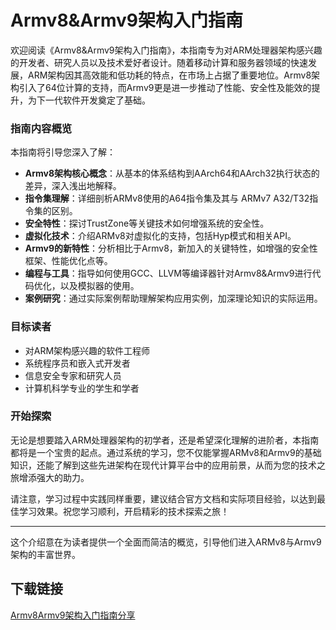 # Armv8&Armv9架构入门指南

欢迎阅读《Armv8&Armv9架构入门指南》，本指南专为对ARM处理器架构感兴趣的开发者、研究人员以及技术爱好者设计。随着移动计算和服务器领域的快速发展，ARM架构因其高效能和低功耗的特点，在市场上占据了重要地位。Armv8架构引入了64位计算的支持，而Armv9更是进一步推动了性能、安全性及能效的提升，为下一代软件开发奠定了基础。

### 指南内容概览

本指南将引导您深入了解：

- **Armv8架构核心概念**：从基本的体系结构到AArch64和AArch32执行状态的差异，深入浅出地解释。
- **指令集理解**：详细剖析ARMv8使用的A64指令集及其与 ARMv7 A32/T32指令集的区别。
- **安全特性**：探讨TrustZone等关键技术如何增强系统的安全性。
- **虚拟化技术**：介绍ARMv8对虚拟化的支持，包括Hyp模式和相关API。
- **Armv9的新特性**：分析相比于Armv8，新加入的关键特性，如增强的安全性框架、性能优化点等。
- **编程与工具**：指导如何使用GCC、LLVM等编译器针对Armv8&Armv9进行代码优化，以及模拟器的使用。
- **案例研究**：通过实际案例帮助理解架构应用实例，加深理论知识的实际运用。

### 目标读者

- 对ARM架构感兴趣的软件工程师
- 系统程序员和嵌入式开发者
- 信息安全专家和研究人员
- 计算机科学专业的学生和学者

### 开始探索

无论是想要踏入ARM处理器架构的初学者，还是希望深化理解的进阶者，本指南都将是一个宝贵的起点。通过系统的学习，您不仅能掌握ARMv8和Armv9的基础知识，还能了解到这些先进架构在现代计算平台中的应用前景，从而为您的技术之旅增添强大的助力。

请注意，学习过程中实践同样重要，建议结合官方文档和实际项目经验，以达到最佳学习效果。祝您学习顺利，开启精彩的技术探索之旅！

---

这个介绍意在为读者提供一个全面而简洁的概览，引导他们进入ARMv8与Armv9架构的丰富世界。

## 下载链接

[Armv8Armv9架构入门指南分享](https://pan.quark.cn/s/c4fbc21c8574)